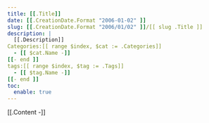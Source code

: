 ```yaml
---
title: [[.Title]]
date: [[.CreationDate.Format "2006-01-02" ]]
slug: [[.CreationDate.Format "2006/01/02" ]]/[[ slug .Title ]]
description: |
  [[.Description]]
Categories:[[ range $index, $cat := .Categories]]
  - [[ $cat.Name -]]
[[- end ]]
tags:[[ range $index, $tag := .Tags]]
  - [[ $tag.Name -]]
[[- end ]]
toc:
  enable: true
---
```


[[.Content -]]
